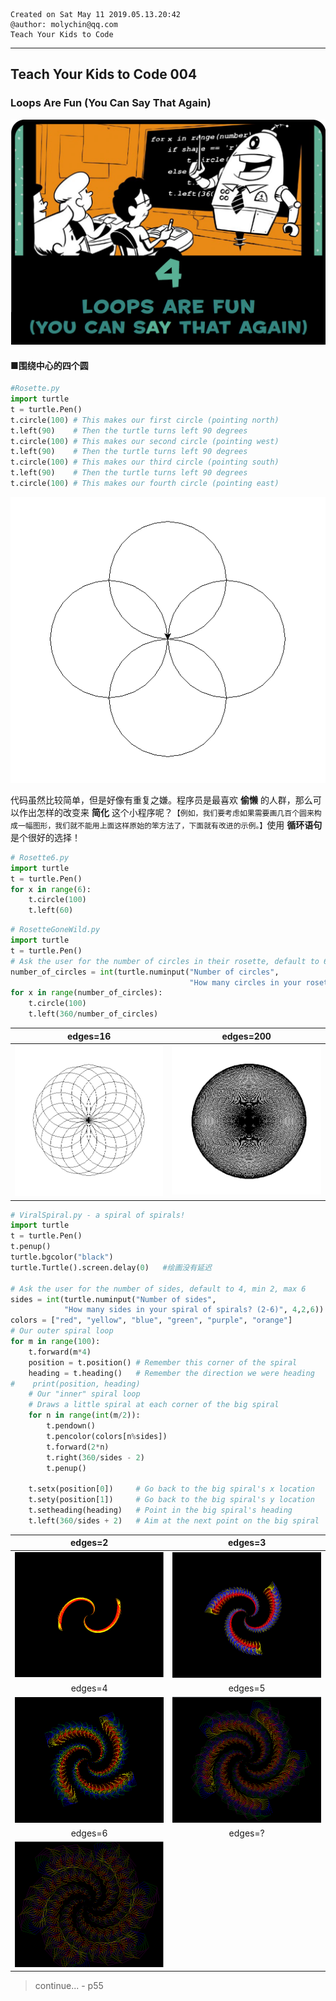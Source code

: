 ```
Created on Sat May 11 2019.05.13.20:42
@author: molychin@qq.com  
Teach Your Kids to Code  
```  

---
## **Teach Your Kids to Code 004**
### Loops Are Fun (You Can Say That Again)

![](res/2019-5-13-20-45-43.png)

#### ■围绕中心的四个圆  
```python
#Rosette.py
import turtle
t = turtle.Pen()
t.circle(100) # This makes our first circle (pointing north)
t.left(90)    # Then the turtle turns left 90 degrees
t.circle(100) # This makes our second circle (pointing west)
t.left(90)    # Then the turtle turns left 90 degrees
t.circle(100) # This makes our third circle (pointing south)
t.left(90)    # Then the turtle turns left 90 degrees
t.circle(100) # This makes our fourth circle (pointing east)
```
![](res/2019-5-13-21-27-40.png)

代码虽然比较简单，但是好像有重复之嫌。程序员是最喜欢 **偷懒** 的人群，那么可以作出怎样的改变来 **简化** 这个小程序呢？`【例如，我们要考虑如果需要画几百个圆来构成一幅图形，我们就不能用上面这样原始的笨方法了，下面就有改进的示例。】`使用 **循环语句** 是个很好的选择！


```python
# Rosette6.py
import turtle
t = turtle.Pen()
for x in range(6):
    t.circle(100)
    t.left(60)
```


```python
# RosetteGoneWild.py
import turtle
t = turtle.Pen()
# Ask the user for the number of circles in their rosette, default to 6
number_of_circles = int(turtle.numinput("Number of circles",
                                        "How many circles in your rosette?", 6))
for x in range(number_of_circles):
    t.circle(100)
    t.left(360/number_of_circles)
```

|edges=16|edges=200|
|:---:|:---:|
|![](res/2019-05-16-14-49-59.png)|![](res/2019-05-16-15-00-57.png)|

```python
# ViralSpiral.py - a spiral of spirals!
import turtle
t = turtle.Pen()
t.penup()
turtle.bgcolor("black")
turtle.Turtle().screen.delay(0)   #绘画没有延迟

# Ask the user for the number of sides, default to 4, min 2, max 6
sides = int(turtle.numinput("Number of sides",
            "How many sides in your spiral of spirals? (2-6)", 4,2,6))
colors = ["red", "yellow", "blue", "green", "purple", "orange"]
# Our outer spiral loop
for m in range(100):
    t.forward(m*4)
    position = t.position() # Remember this corner of the spiral
    heading = t.heading()   # Remember the direction we were heading
#    print(position, heading)
    # Our "inner" spiral loop
    # Draws a little spiral at each corner of the big spiral
    for n in range(int(m/2)):
        t.pendown()
        t.pencolor(colors[n%sides])
        t.forward(2*n)
        t.right(360/sides - 2)
        t.penup()

    t.setx(position[0])     # Go back to the big spiral's x location
    t.sety(position[1])     # Go back to the big spiral's y location
    t.setheading(heading)   # Point in the big spiral's heading
    t.left(360/sides + 2)   # Aim at the next point on the big spiral

```

|edges=2|edges=3|
|:---:|:---:|
|![](res/2019-5-16-19-15-45.png)|![](res/2019-5-16-19-13-00.png)|
|edges=4|edges=5|
|![](res/2019-5-16-18-59-17.png)|![](res/2019-5-16-19-16-47.png)|
|edges=6|edges=?|
|![](res/2019-5-16-19-17-46.png)|![]()|










>continue...  - p55
